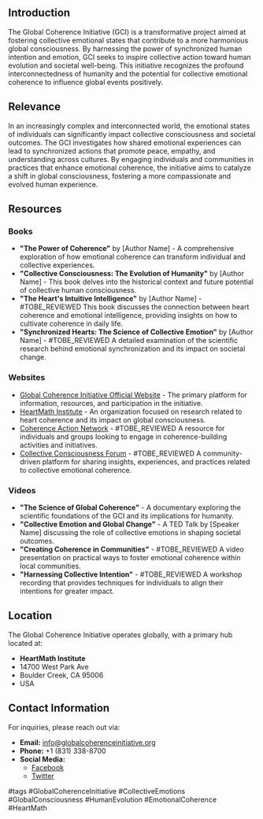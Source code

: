 ## Introduction
The Global Coherence Initiative (GCI) is a transformative project aimed at fostering collective emotional states that contribute to a more harmonious global consciousness. By harnessing the power of synchronized human intention and emotion, GCI seeks to inspire collective action toward human evolution and societal well-being. This initiative recognizes the profound interconnectedness of humanity and the potential for collective emotional coherence to influence global events positively.

## Relevance
In an increasingly complex and interconnected world, the emotional states of individuals can significantly impact collective consciousness and societal outcomes. The GCI investigates how shared emotional experiences can lead to synchronized actions that promote peace, empathy, and understanding across cultures. By engaging individuals and communities in practices that enhance emotional coherence, the initiative aims to catalyze a shift in global consciousness, fostering a more compassionate and evolved human experience.

## Resources

### Books
- **"The Power of Coherence"** by [Author Name] - A comprehensive exploration of how emotional coherence can transform individual and collective experiences.
- **"Collective Consciousness: The Evolution of Humanity"** by [Author Name] - This book delves into the historical context and future potential of collective human consciousness.
- **"The Heart's Intuitive Intelligence"** by [Author Name] - #TOBE_REVIEWED This book discusses the connection between heart coherence and emotional intelligence, providing insights on how to cultivate coherence in daily life.
- **"Synchronized Hearts: The Science of Collective Emotion"** by [Author Name] - #TOBE_REVIEWED A detailed examination of the scientific research behind emotional synchronization and its impact on societal change.

### Websites
- [Global Coherence Initiative Official Website](https://www.globalcoherenceinitiative.org) - The primary platform for information, resources, and participation in the initiative.
- [HeartMath Institute](https://www.heartmath.org) - An organization focused on research related to heart coherence and its impact on global consciousness.
- [Coherence Action Network](https://www.coherenceactionnetwork.org) - #TOBE_REVIEWED A resource for individuals and groups looking to engage in coherence-building activities and initiatives.
- [Collective Consciousness Forum](https://www.collectiveconsciousnessforum.org) - #TOBE_REVIEWED A community-driven platform for sharing insights, experiences, and practices related to collective emotional coherence.

### Videos
- **"The Science of Global Coherence"** - A documentary exploring the scientific foundations of the GCI and its implications for humanity.
- **"Collective Emotion and Global Change"** - A TED Talk by [Speaker Name] discussing the role of collective emotions in shaping societal outcomes.
- **"Creating Coherence in Communities"** - #TOBE_REVIEWED A video presentation on practical ways to foster emotional coherence within local communities.
- **"Harnessing Collective Intention"** - #TOBE_REVIEWED A workshop recording that provides techniques for individuals to align their intentions for greater impact.

## Location
The Global Coherence Initiative operates globally, with a primary hub located at:
- **HeartMath Institute**
- 14700 West Park Ave
- Boulder Creek, CA 95006
- USA

## Contact Information
For inquiries, please reach out via:
- **Email:** info@globalcoherenceinitiative.org
- **Phone:** +1 (831) 338-8700
- **Social Media:** 
  - [Facebook](https://www.facebook.com/globalcoherenceinitiative)
  - [Twitter](https://twitter.com/globalcoherence)

#tags
#GlobalCoherenceInitiative #CollectiveEmotions #GlobalConsciousness #HumanEvolution #EmotionalCoherence #HeartMath
